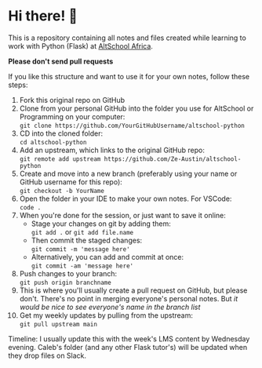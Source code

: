# Hi there! :new_moon_with_face:

This is a repository containing all notes and files created while learning to work with Python (Flask) at [AltSchool Africa](https://altschoolafrica.com/schools/engineering).

**Please don't send pull requests**

If you like this structure and want to use it for your own notes, follow these steps: 

1. Fork this original repo on GitHub
2. Clone from your personal GitHub into the folder you use for AltSchool or Programming on your computer:  
    `git clone https://github.com/YourGitHubUsername/altschool-python`
3. CD into the cloned folder:  
    `cd altschool-python`
4. Add an upstream, which links to the original GitHub repo:  
    `git remote add upstream https://github.com/Ze-Austin/altschool-python`
5. Create and move into a new branch (preferably using your name or GitHub username for this repo):  
    `git checkout -b YourName`
6. Open the folder in your IDE to make your own notes. For VSCode:  
    `code .`
7. When you're done for the session, or just want to save it online:
    - Stage your changes on git by adding them:  
        `git add .` or `git add file.name`
    - Then commit the staged changes:  
        `git commit -m 'message here'`
    - Alternatively, you can add and commit at once:  
        `git commit -am 'message here'`
8. Push changes to your branch:  
    `git push origin branchname`
9. This is where you'll usually create a pull request on GitHub, but please don't. There's no point in merging everyone's personal notes. But *it would be nice to see everyone's name in the branch list*
10. Get my weekly updates by pulling from the upstream:  
    `git pull upstream main`

Timeline: I usually update this with the week's LMS content by Wednesday evening. Caleb's folder (and any other Flask tutor's) will be updated when they drop files on Slack.
